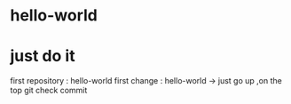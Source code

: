# hello-world
# just do it
first repository : hello-world
first change : hello-world -> just go up ,on the top
git check commit
